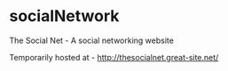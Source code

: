 # socialNetwork
The Social Net - A social networking website

Temporarily hosted at - http://thesocialnet.great-site.net/
